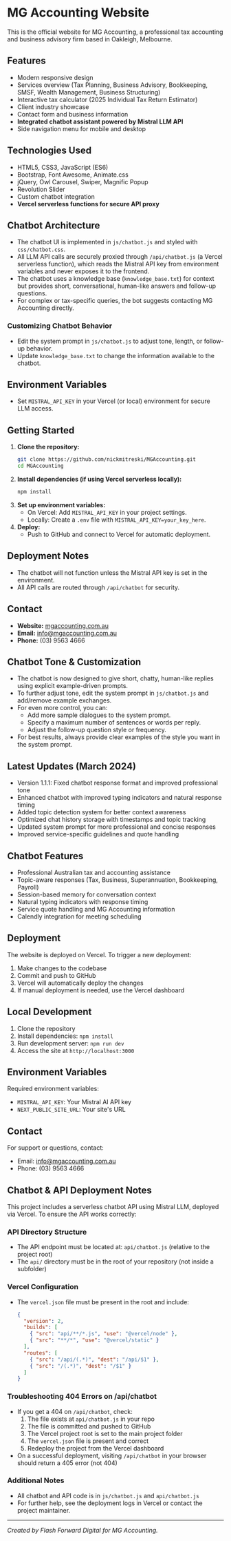 # MG Accounting Website

This is the official website for MG Accounting, a professional tax accounting and business advisory firm based in Oakleigh, Melbourne.

## Features
- Modern responsive design
- Services overview (Tax Planning, Business Advisory, Bookkeeping, SMSF, Wealth Management, Business Structuring)
- Interactive tax calculator (2025 Individual Tax Return Estimator)
- Client industry showcase
- Contact form and business information
- **Integrated chatbot assistant powered by Mistral LLM API**
- Side navigation menu for mobile and desktop

## Technologies Used
- HTML5, CSS3, JavaScript (ES6)
- Bootstrap, Font Awesome, Animate.css
- jQuery, Owl Carousel, Swiper, Magnific Popup
- Revolution Slider
- Custom chatbot integration
- **Vercel serverless functions for secure API proxy**

## Chatbot Architecture
- The chatbot UI is implemented in `js/chatbot.js` and styled with `css/chatbot.css`.
- All LLM API calls are securely proxied through `/api/chatbot.js` (a Vercel serverless function), which reads the Mistral API key from environment variables and never exposes it to the frontend.
- The chatbot uses a knowledge base (`knowledge_base.txt`) for context but provides short, conversational, human-like answers and follow-up questions.
- For complex or tax-specific queries, the bot suggests contacting MG Accounting directly.

### Customizing Chatbot Behavior
- Edit the system prompt in `js/chatbot.js` to adjust tone, length, or follow-up behavior.
- Update `knowledge_base.txt` to change the information available to the chatbot.

## Environment Variables
- Set `MISTRAL_API_KEY` in your Vercel (or local) environment for secure LLM access.

## Getting Started
1. **Clone the repository:**
   ```bash
   git clone https://github.com/nickmitreski/MGAccounting.git
   cd MGAccounting
   ```
2. **Install dependencies (if using Vercel serverless locally):**
   ```bash
   npm install
   ```
3. **Set up environment variables:**
   - On Vercel: Add `MISTRAL_API_KEY` in your project settings.
   - Locally: Create a `.env` file with `MISTRAL_API_KEY=your_key_here`.
4. **Deploy:**
   - Push to GitHub and connect to Vercel for automatic deployment.

## Deployment Notes
- The chatbot will not function unless the Mistral API key is set in the environment.
- All API calls are routed through `/api/chatbot` for security.

## Contact
- **Website:** [mgaccounting.com.au](https://www.mgaccounting.com.au)
- **Email:** info@mgaccounting.com.au
- **Phone:** (03) 9563 4666

## Chatbot Tone & Customization
- The chatbot is now designed to give short, chatty, human-like replies using explicit example-driven prompts.
- To further adjust tone, edit the system prompt in `js/chatbot.js` and add/remove example exchanges.
- For even more control, you can:
  - Add more sample dialogues to the system prompt.
  - Specify a maximum number of sentences or words per reply.
  - Adjust the follow-up question style or frequency.
- For best results, always provide clear examples of the style you want in the system prompt.

## Latest Updates (March 2024)
- Version 1.1.1: Fixed chatbot response format and improved professional tone
- Enhanced chatbot with improved typing indicators and natural response timing
- Added topic detection system for better context awareness
- Optimized chat history storage with timestamps and topic tracking
- Updated system prompt for more professional and concise responses
- Improved service-specific guidelines and quote handling

## Chatbot Features
- Professional Australian tax and accounting assistance
- Topic-aware responses (Tax, Business, Superannuation, Bookkeeping, Payroll)
- Session-based memory for conversation context
- Natural typing indicators with response timing
- Service quote handling and MG Accounting information
- Calendly integration for meeting scheduling

## Deployment
The website is deployed on Vercel. To trigger a new deployment:
1. Make changes to the codebase
2. Commit and push to GitHub
3. Vercel will automatically deploy the changes
4. If manual deployment is needed, use the Vercel dashboard

## Local Development
1. Clone the repository
2. Install dependencies: `npm install`
3. Run development server: `npm run dev`
4. Access the site at `http://localhost:3000`

## Environment Variables
Required environment variables:
- `MISTRAL_API_KEY`: Your Mistral AI API key
- `NEXT_PUBLIC_SITE_URL`: Your site's URL

## Contact
For support or questions, contact:
- Email: info@mgaccounting.com.au
- Phone: (03) 9563 4666

## Chatbot & API Deployment Notes

This project includes a serverless chatbot API using Mistral LLM, deployed via Vercel. To ensure the API works correctly:

### API Directory Structure
- The API endpoint must be located at: `api/chatbot.js` (relative to the project root)
- The `api/` directory must be in the root of your repository (not inside a subfolder)

### Vercel Configuration
- The `vercel.json` file must be present in the root and include:
  ```json
  {
    "version": 2,
    "builds": [
      { "src": "api/**/*.js", "use": "@vercel/node" },
      { "src": "**/*", "use": "@vercel/static" }
    ],
    "routes": [
      { "src": "/api/(.*)", "dest": "/api/$1" },
      { "src": "/(.*)", "dest": "/$1" }
    ]
  }
  ```

### Troubleshooting 404 Errors on /api/chatbot
- If you get a 404 on `/api/chatbot`, check:
  1. The file exists at `api/chatbot.js` in your repo
  2. The file is committed and pushed to GitHub
  3. The Vercel project root is set to the main project folder
  4. The `vercel.json` file is present and correct
  5. Redeploy the project from the Vercel dashboard
- On a successful deployment, visiting `/api/chatbot` in your browser should return a 405 error (not 404)

### Additional Notes
- All chatbot and API code is in `js/chatbot.js` and `api/chatbot.js`
- For further help, see the deployment logs in Vercel or contact the project maintainer.

---

*Created by Flash Forward Digital for MG Accounting.* 